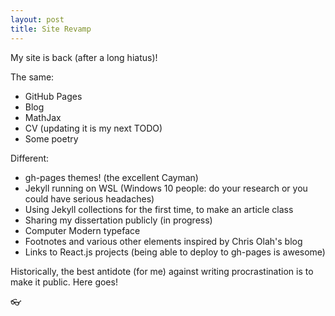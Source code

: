 ```yaml
---
layout: post
title: Site Revamp
---
```


My site is back (after a long hiatus)!

The same:

- GitHub Pages
- Blog
- MathJax
- CV (updating it is my next TODO)
- Some poetry

Different:

- gh-pages themes! (the excellent Cayman)
- Jekyll running on WSL (Windows 10 people: do your research or you could have serious headaches)
- Using Jekyll collections for the first time, to make an article class
- Sharing my dissertation publicly (in progress)
- Computer Modern typeface
- Footnotes and various other elements inspired by Chris Olah's blog
- Links to React.js projects (being able to deploy to gh-pages is awesome)

Historically, the best antidote (for me) against writing procrastination is to
make it public. Here goes!

:eyeglasses:
